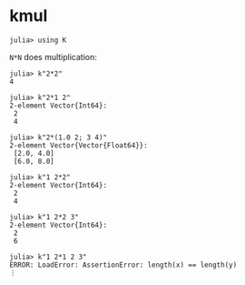 # kmul

    julia> using K

`N*N` does multiplication:

    julia> k"2*2"
    4

    julia> k"2*1 2"
    2-element Vector{Int64}:
     2
     4

    julia> k"2*(1.0 2; 3 4)"
    2-element Vector{Vector{Float64}}:
     [2.0, 4.0]
     [6.0, 8.0]

    julia> k"1 2*2"
    2-element Vector{Int64}:
     2
     4

    julia> k"1 2*2 3"
    2-element Vector{Int64}:
     2
     6

    julia> k"1 2*1 2 3"
    ERROR: LoadError: AssertionError: length(x) == length(y)
    ⋮

